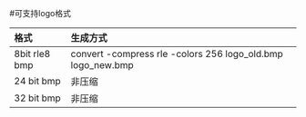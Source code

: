 #可支持logo格式

|格式          |生成方式|
|:---          |:---    |
|8bit rle8 bmp |  convert -compress rle -colors 256 logo_old.bmp logo_new.bmp|
|24 bit bmp    |  非压缩 |
|32 bit bmp    |  非压缩 |
